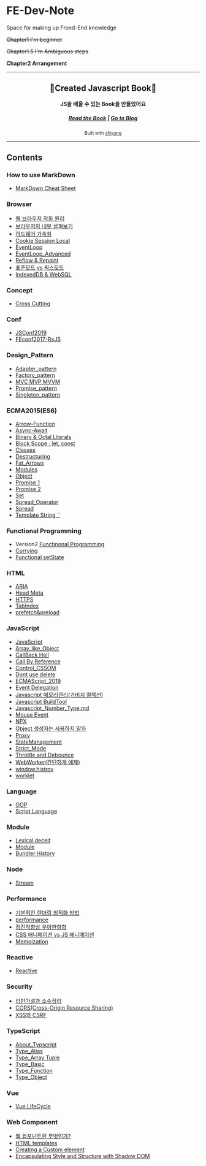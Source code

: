 # FE-Dev-Note

Space for making up Frond-End knowledge

~~Chapter1 I'm beginner~~

~~Chapter1.5 I'm Ambiguous steps~~

**Chapter2 Arrangement**

---

<div align="center">
  <h2>🎉Created Javascript Book🎉</h2>
  <strong>JS을 배울 수 있는 Book을 만들었어요</strong>

  <h5>
    <a href="https://seonhyungjo.github.io/Javascript-Book/">Read the Book</a>
    <span> | </span>
    <a href="http://snyung.com/">Go to Blog</a>
  </h5>

  <sub>Built with [sNyung](https://github.com/SeonHyungJo/)</sub>
</div>

---

## Contents

### How to use MarkDown

- [MarkDown Cheat Sheet](https://github.com/SeonHyungJo/How-to-use-MarkDown)
 
### Browser

- [웹 브라우저 작동 원리](https://github.com/SeonHyungJo/FrontEnd-Dev/blob/master/Browser/%EC%9B%B9_%EB%B8%8C%EB%9D%BC%EC%9A%B0%EC%A0%80_%EC%9E%91%EB%8F%99_%EC%9B%90%EB%A6%AC.md)
- [브라우저의 내부 살펴보기](https://github.com/SeonHyungJo/FrontEnd-Dev/blob/master/Browser/브라우저의_내부_살펴보기.md)
- [하드웨어 가속화](https://github.com/SeonHyungJo/FrontEnd-Dev/blob/master/Browser/%ED%95%98%EB%93%9C%EC%9B%A8%EC%96%B4_%EA%B0%80%EC%86%8D%ED%99%94.md)
- [Cookie Session Local](https://github.com/SeonHyungJo/FrontEnd-Dev/blob/master/Browser/Cookie%26Storage.md)
- [EventLoop](https://github.com/SeonHyungJo/FrontEnd-Dev/blob/master/Browser/EventLoop.md)
- [EventLoop_Advanced](https://github.com/SeonHyungJo/FrontEnd-Dev/blob/master/Browser/EventLoop_Advanced.md)
- [Reflow & Repaint](https://github.com/SeonHyungJo/FrontEnd-Dev/blob/master/Browser/Reflow%26Repaint.md)
- [표준모드 vs 쿽스모드](https://github.com/SeonHyungJo/FrontEnd-Dev/blob/master/Browser/Standard%26QuirksMode.md)
- [IndexedDB & WebSQL](https://github.com/SeonHyungJo/FrontEnd-Dev/blob/master/Browser/IndexedDB_WebSQL.md)

### Concept

- [Cross Cutting](https://github.com/SeonHyungJo/FrontEnd-Dev/blob/master/Concept/Cross-Cutting.md)


### Conf

- [JSConf2019](https://github.com/SeonHyungJo/FrontEnd-Dev/blob/master/Conf/JSConf2019.md)
- [FEconf2017-RxJS](https://github.com/SeonHyungJo/FrontEnd-Dev/blob/master/Conf/FEconf2017-RxJS.md)

### Design_Pattern

- [Adapter_pattern](https://github.com/SeonHyungJo/FrontEnd-Dev/blob/master/Design_Pattern/Adapter.md)
- [Factory_pattern](https://github.com/SeonHyungJo/FrontEnd-Dev/blob/master/Design_Pattern/Factory.md)
- [MVC MVP MVVM](https://github.com/SeonHyungJo/FrontEnd-Dev/blob/master/Design_Pattern/MVC_MVP_MVVM.md)
- [Promise_pattern](https://github.com/SeonHyungJo/FrontEnd-Dev/blob/master/Design_Pattern/Promise_pattern.md)
- [Singleton_pattern](https://github.com/SeonHyungJo/FrontEnd-Dev/blob/master/Design_Pattern/Singleton.md)

### ECMA2015(ES6)

- [Arrow-Function](https://github.com/SeonHyungJo/FrontEnd-Dev/blob/master/ES6/Arrow-Function.md)
- [Async-Await](https://github.com/SeonHyungJo/FrontEnd-Dev/blob/master/ES6/Async-Await.md)
- [Binary & Octal Literals](https://github.com/SeonHyungJo/FrontEnd-Dev/blob/master/ES6/Binary&Octal_Literals.md)
- [Block Scope : let, const](https://github.com/SeonHyungJo/FrontEnd-Dev/blob/master/ES6/Block_Scope(Let%2C%20Const).md)
- [Classes](https://github.com/SeonHyungJo/FrontEnd-Dev/blob/master/ES6/Classes.md)
- [Destructuring](https://github.com/SeonHyungJo/FrontEnd-Dev/blob/master/ES6/Destructuring.md)
- [Fat_Arrows](https://github.com/SeonHyungJo/FrontEnd-Dev/blob/master/ES6/Fat_Arrows.md)
- [Modules](https://github.com/SeonHyungJo/FrontEnd-Dev/blob/master/ES6/Modules.md)
- [Object](https://github.com/SeonHyungJo/FrontEnd-Dev/blob/master/ES6/Object.md)
- [Promise 1](https://github.com/SeonHyungJo/FrontEnd-Dev/blob/master/ES6/Promise_1.md)
- [Promise 2](https://github.com/SeonHyungJo/FrontEnd-Dev/blob/master/ES6/Promise_2.md)
- [Set](https://github.com/SeonHyungJo/FrontEnd-Dev/blob/master/ES6/Set.md)
- [Spread_Operator](https://github.com/SeonHyungJo/FrontEnd-Dev/blob/master/ES6/Spread_Operator.md)
- [Spread](https://github.com/SeonHyungJo/FrontEnd-Dev/blob/master/ES6/Spread.md)
- [Template String ``](https://github.com/SeonHyungJo/FrontEnd-Dev/blob/master/ES6/Template_String(BackTick).md)

### Functional Programming

- Version2 [Functinonal Programming](https://github.com/SeonHyungJo/FrontEnd-Dev/tree/master/Functional_Programming)
- [Currying](https://github.com/SeonHyungJo/FrontEnd-Dev/blob/master/Functional_Programming/Currying.md)
- [Functional setState](https://github.com/SeonHyungJo/FrontEnd-Dev/blob/master/Functional_Programming/setState.md)

### HTML

- [ARIA](https://github.com/SeonHyungJo/FrontEnd-Dev/blob/master/HTML/ARIA.md)
- [Head Meta](https://github.com/SeonHyungJo/FrontEnd-Dev/blob/master/HTML/Head_Meta.md)
- [HTTPS](https://github.com/SeonHyungJo/FrontEnd-Dev/blob/master/HTML/HTTPS.md)
- [TabIndex](https://github.com/SeonHyungJo/FrontEnd-Dev/blob/master/HTML/TabIndex.md)
- [prefetch&preload](https://github.com/SeonHyungJo/FrontEnd-Dev/blob/master/HTML/preload%26prefetch.md)

### JavaScript

- [JavaScript](https://github.com/SeonHyungJo/FrontEnd-Dev/blob/master/Javascript)
- [Array_like_Object](https://github.com/SeonHyungJo/FrontEnd-Dev/blob/master/Javascript/Array_like_Object.md)
- [CallBack Hell](https://github.com/SeonHyungJo/FrontEnd-Dev/blob/master/Javascript/CallBack_Hell.md)
- [Call By Reference](https://github.com/SeonHyungJo/FrontEnd-Dev/blob/master/Javascript/CallByReference.md)
- [Control_CSSOM](https://github.com/SeonHyungJo/FrontEnd-Dev/blob/master/Javascript/Control_CSSOM.md)
- [Dont use delete](https://github.com/SeonHyungJo/FrontEnd-Dev/blob/master/Javascript/Dont_use_delete.md)
- [ECMAScript_2019](https://github.com/SeonHyungJo/FrontEnd-Dev/blob/master/Javascript/ECMAScript_2019.md)
- [Event Delegation](https://github.com/SeonHyungJo/FrontEnd-Dev/blob/master/Javascript/Event%20Delegation.md)
- [Javascript 메모리관리(가비지 컬렉션)](https://github.com/SeonHyungJo/FrontEnd-Dev/blob/master/Javascript/Javascript_%EB%A9%94%EB%AA%A8%EB%A6%AC%EA%B4%80%EB%A6%AC.md)
- [Javascript BuildTool](https://github.com/SeonHyungJo/FrontEnd-Dev/blob/master/Javascript/Javascript_BuildTool.md)
- [Javascript_Number_Type.md](https://github.com/SeonHyungJo/FrontEnd-Dev/blob/master/Javascript/Javascript_Number_Type.md)
- [Mouse Event](https://github.com/SeonHyungJo/FrontEnd-Dev/blob/master/Javascript/Mouse_Event.md)
- [NPX](https://github.com/SeonHyungJo/FrontEnd-Dev/blob/master/Javascript/NPX.md)
- [Object 생성자는 사용하지 말자](https://github.com/SeonHyungJo/FrontEnd-Dev/blob/master/Javascript/Problem_of_new_Object.md)
- [Proxy](https://github.com/SeonHyungJo/FrontEnd-Dev/tree/master/Javascript/Proxy.md)
- [StateManagement](https://github.com/SeonHyungJo/FrontEnd-Dev/blob/master/Javascript/StateManagement.md)
- [Strict_Mode](https://github.com/SeonHyungJo/FrontEnd-Dev/blob/master/Javascript/Strict_Mode.md)
- [Throttle and Debounce](https://github.com/SeonHyungJo/FrontEnd-Dev/blob/master/Javascript/Throttle_and_Debounce.md)
- [WebWorker(간단하게 예제)](https://github.com/SeonHyungJo/FrontEnd-Dev/blob/master/Javascript/WebWorker.md)
- [window.histroy](https://github.com/SeonHyungJo/FrontEnd-Dev/blob/master/Javascript/window.history.md)
- [worklet](https://github.com/SeonHyungJo/FrontEnd-Dev/blob/master/Javascript/worklet.md)

### Language

- [OOP](https://github.com/SeonHyungJo/FrontEnd-Dev/blob/master/Language/%EA%B0%9D%EC%B2%B4%EC%A7%80%ED%96%A5%20%ED%94%84%EB%A1%9C%EA%B7%B8%EB%9E%98%EB%B0%8D(OOP).md)
- [Script Language](https://github.com/SeonHyungJo/FrontEnd-Dev/blob/master/Language/Script-Language.md)

### Module

- [Lexical deceit](https://github.com/SeonHyungJo/FrontEnd-Dev/blob/master/Module/Lexical_deceit.md)
- [Module](https://github.com/SeonHyungJo/FrontEnd-Dev/blob/master/Module/Module.md)
- [Bundler History](https://github.com/SeonHyungJo/FrontEnd-Dev/blob/master/Module/Bundler_History.md)

### Node

- [Stream](https://github.com/SeonHyungJo/FrontEnd-Dev/blob/master/Node/Stream.md)

### Performance

- [기본적인 렌더링 최적화 방법](https://github.com/SeonHyungJo/FrontEnd-Dev/blob/master/Performance/%EA%B8%B0%EB%B3%B8%EC%A0%81%EC%9D%B8%20%EB%A0%8C%EB%8D%94%EB%A7%81%20%EC%B5%9C%EC%A0%81%ED%99%94%20%EB%B0%A9%EB%B2%95.md)
- [performance](https://github.com/SeonHyungJo/FrontEnd-Dev/tree/master/Performance)
- [점진적향상 우아한하향](https://github.com/SeonHyungJo/FrontEnd-Dev/blob/master/Performance/%EC%A0%90%EC%A7%84%EC%A0%81%ED%96%A5%EC%83%81_%EC%9A%B0%EC%95%84%ED%95%9C%ED%95%98%ED%96%A5.md)
- [CSS 애니메이션 vs JS 애니메이션](https://github.com/SeonHyungJo/FrontEnd-Dev/blob/master/Performance/CSS%20%EC%95%A0%EB%8B%88%EB%A9%94%EC%9D%B4%EC%85%98%20vs%20JS%20%EC%95%A0%EB%8B%88%EB%A9%94%EC%9D%B4%EC%85%98.md)
- [Memoization](https://github.com/SeonHyungJo/FrontEnd-Dev/tree/master/Performance/Memoization.md)

### Reactive

- [Reactive](https://github.com/SeonHyungJo/FrontEnd-Dev/tree/master/Reactive)

### Security

- [리만가설과 소수정리](https://github.com/SeonHyungJo/FrontEnd-Dev/blob/master/Security/%EB%A6%AC%EB%A7%8C%EA%B0%80%EC%84%A4%EA%B3%BC%20%EC%86%8C%EC%88%98%EC%A0%95%EB%A6%AC.md)
- [CORS(Cross-Origin Resource Sharing)](https://github.com/SeonHyungJo/FrontEnd-Dev/blob/master/Security/CORS(Cross-Origin%20Resource%20Sharing).md)
- [XSS와 CSRF](https://github.com/SeonHyungJo/FrontEnd-Dev/blob/master/Security/XSS%EC%99%80%20CSRF.md)

### TypeScript

- [About_Typscript](https://github.com/SeonHyungJo/FrontEnd-Dev/blob/master/TypeScript/%5BTS%5DAbout_Typscript.md)
- [Type_Alias](https://github.com/SeonHyungJo/FrontEnd-Dev/blob/master/TypeScript/%5BTS%5DType_Alias.md)
- [Type_Array Tuple](https://github.com/SeonHyungJo/FrontEnd-Dev/blob/master/TypeScript/%5BTS%5DType_ArrayTuple.md)
- [Type_Basic](https://github.com/SeonHyungJo/FrontEnd-Dev/blob/master/TypeScript/%5BTS%5DType_Basic.md)
- [Type_Function](https://github.com/SeonHyungJo/FrontEnd-Dev/blob/master/TypeScript/%5BTS%5DType_Function.md)
- [Type_Object](https://github.com/SeonHyungJo/FrontEnd-Dev/blob/master/TypeScript/%5BTS%5DType_Object.md)

### Vue

- [Vue LifeCycle](https://github.com/SeonHyungJo/FrontEnd-Dev/blob/master/Vue/Vue_LifeCycle.md)

### Web Component

- [웹 컴포넌트란 무엇인가?](https://github.com/SeonHyungJo/FrontEnd-Dev/blob/master/Web/Web_Components_1.md)
- [HTML templates](https://github.com/SeonHyungJo/FrontEnd-Dev/blob/master/Web/Web_Components_2.md)
- [Creating a Custom element](https://github.com/SeonHyungJo/FrontEnd-Dev/blob/master/Web/Web_Components_3.md)
- [Encapsulating Style and Structure with Shadow DOM](https://github.com/SeonHyungJo/FrontEnd-Dev/blob/master/Web/Web_Components_4.md)